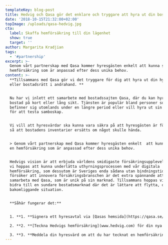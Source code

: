 ```yaml
---
templateKey: blog-post
title: Hedvig och Qasa gör det enklare och tryggare att hyra ut din bostad
date: '2018-10-15T21:32:00+02:00'
topImage: /uploads/qasa-hedvig.jpg
cta:
  label: Skaffa hemförsäkring till din lägenhet
  show: true
  target: ''
author: Margarita Kradjian
tags:
  - '#partnership'
excerpt: >-
  Genom vårt partnerskap med Qasa kommer hyresgästen enkelt att kunna skaffa en
  hemförsäkring som är anpassad efter dess unika behov.
content: >-
  **Tillsammans med Qasa gör vi det tryggare för dig att hyra ut din hyres-
  eller bostadsrätt i andrahand. **


  Nu har vi inlett ett samarbete med bostadssajten Qasa, där du kan hyra ut din
  bostad på kort eller lång sikt. Tjänsten är populär bland personer som
  befinner sig utomlands under en längre period eller vill hyra ut sin bostad
  för att testa samboskap. 


  Vi vill att hyresvärdar ska kunna vara säkra på att hyresgästen är försäkrad,
  så att bostadens inventarier ersätts om något skulle hända. 


  > Genom vårt partnerskap med Qasa kommer hyresgästen enkelt  att kunna skaffa
  en hemförsäkring som är anpassad efter dess unika behov. 


  Hedvigs vision är att erbjuda världens smidigaste försäkringsupplevelse, och
  vi hoppas att kunna underlätta uthyrningsprocessen med vår digitala
  hemförsäkring, som dessutom är Sveriges enda sådana utan bindningstid. Då vi
  försöker att innovera försäkringsbranschen är det extra spännande att
  samarbeta med Qasa, som är unik på sin marknad. Tillsammans hoppas vi kunna
  bidra till en sundare bostadsmarknad där det är lättare att flytta, oavsett
  bakomliggande situation.


  **Såhär fungerar det:**


  1. **1. **Signera ett hyresavtal via [Qasas hemsida](https://qasa.se/)

  2. **2. **[Teckna Hedvigs hemförsäkring](www.hedvig.com) för din nya adress 

  3. **3. **Meddela din hyresvärd om att du har tecknat en hemförsäkring
---
```


